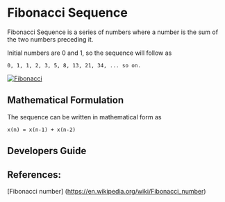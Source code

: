 Fibonacci Sequence
===
Fibonacci Sequence is a series of numbers where a number is the sum of the two numbers preceding it. 

Initial numbers are 0 and 1, so the sequence will follow as 
```
0, 1, 1, 2, 3, 5, 8, 13, 21, 34, ... so on.
``` 
[![Fibonacci](https://upload.wikimedia.org/wikipedia/commons/thumb/2/2e/FibonacciSpiral.svg/220px-FibonacciSpiral.svg.png)](https://upload.wikimedia.org/wikipedia/commons/thumb/2/2e/FibonacciSpiral.svg/220px-FibonacciSpiral.svg.png)

Mathematical Formulation
-
The sequence can be written in mathematical form as

``` 
x(n) = x(n-1) + x(n-2)
``` 

Developers Guide
---



References:
---
[Fibonacci number] (https://en.wikipedia.org/wiki/Fibonacci_number)



